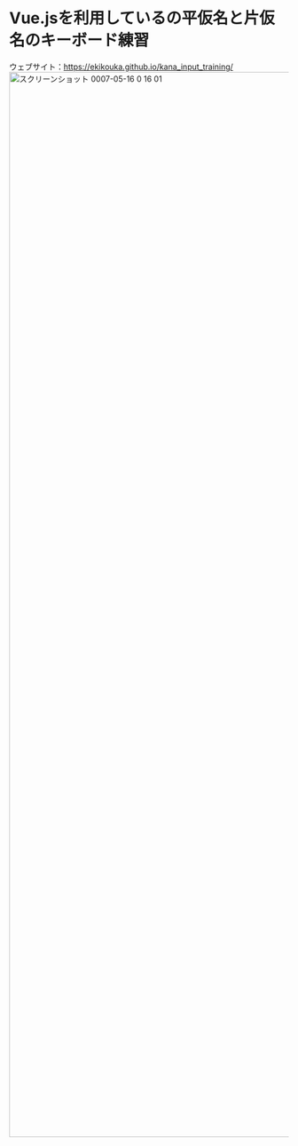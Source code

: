 # Vue.jsを利用しているの平仮名と片仮名のキーボード練習
ウェブサイト：https://ekikouka.github.io/kana_input_training/
<img width="1920" alt="スクリーンショット 0007-05-16 0 16 01" src="https://github.com/user-attachments/assets/79e881f9-a513-4270-96bc-9769c75ebc85" />
